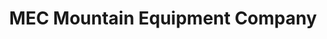 ---
title: "MEC Mountain Equipment Company"
url: /barrie/mec-mountain-equipment-company/
shop: Outdoor
---